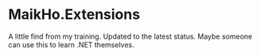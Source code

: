 # MaikHo.Extensions
A little find from my training. Updated to the latest status.
Maybe someone can use this to learn .NET themselves.
